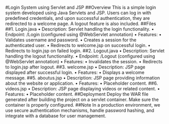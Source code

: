 #Login System using Servlet and JSP
##Overview
This is a simple login system developed using Java Servlets and JSP. Users can log in with predefined credentials, and upon successful authentication, they are redirected to a welcome page. A logout feature is also included.
##Files
##1. Login.java
•	Description: Servlet handling the login functionality.
•	Endpoint: /Login (configured using @WebServlet annotation)
•	Features:
•	Validates username and password.
•	Creates a session for the authenticated user.
•	Redirects to welcome.jsp on successful login.
•	Redirects to login.jsp on failed login.
##2. Logout.java
•	Description: Servlet handling the logout functionality.
•	Endpoint: /Logout (configured using @WebServlet annotation)
•	Features:
•	Invalidates the session.
•	Redirects to login.jsp after logout.
##3. welcome.jsp
•	Description: JSP page displayed after successful login.
•	Features:
•	Displays a welcome message.
##5. aboutus.jsp
•	Description: JSP page providing information about the website or application.
•	Features:
•	Placeholder content.
##6. videos.jsp
•	Description: JSP page displaying videos or related content.
•	Features:
•	Placeholder content.
##Deployment
Deploy the WAR file generated after building the project on a servlet container. Make sure the container is properly configured.
##Note
In a production environment, we use secure authentication mechanisms, handle password hashing, and integrate with a database for user management.

